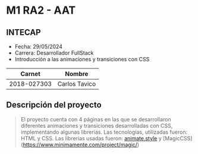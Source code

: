 # M1 RA2 - AAT
## INTECAP
- Fecha: 29/05/2024
- Carrera: Desarrollador FullStack
- Introducción a las animaciones y transiciones con CSS

|Carnet|Nombre|
|------|------|
|2018-027303|Carlos Tavico|

## Descripción del proyecto
> El proyecto cuenta con 4 páginas en las que se desarrollaron diferentes animaciones y transiciones desarrolladas con CSS, implementando algunas librerias.
> Las tecnologías, utilizadas fueron: HTML y CSS.
> Las librerias usadas fueron: [animate.style](https://animate.style/) y [MagicCSS] (https://www.minimamente.com/project/magic/)